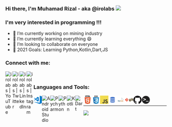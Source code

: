 ### Hi there, I'm Muhamad Rizal - aka @irolabs <img src="https://media.giphy.com/media/hvRJCLFzcasrR4ia7z/giphy.gif" width="25px">

### I'm  very interested in programming !!!

- 🔭 I’m currently working on mining industry
- 🌱 I’m currently learning everything 😄
- 👯 I’m looking to collaborate on everyone
- 🥅 2021 Goals: Learning Python,Kotlin,Dart,JS

### Connect with me:

[<img align="left" alt="irolabs | YouTube" width="22px" src="https://cdn.jsdelivr.net/npm/simple-icons@v3/icons/youtube.svg" />][youtube]
[<img align="left" alt="irolabs | Twitter" width="22px" src="https://cdn.jsdelivr.net/npm/simple-icons@v3/icons/twitter.svg" />][twitter]
[<img align="left" alt="irolabs | LinkedIn" width="22px" src="https://cdn.jsdelivr.net/npm/simple-icons@v3/icons/linkedin.svg" />][linkedin]
[<img align="left" alt="irolabs | Instagram" width="22px" src="https://cdn.jsdelivr.net/npm/simple-icons@v3/icons/instagram.svg" />][instagram]

<br />

### Languages and Tools:

[<img align="left" alt="Visual Studio Code" width="26px" src="https://raw.githubusercontent.com/github/explore/80688e429a7d4ef2fca1e82350fe8e3517d3494d/topics/visual-studio-code/visual-studio-code.png" />][webdevplaylist]
[<img align="left" alt="Android Studio" width="26px" src="https://2.bp.blogspot.com/-tzm1twY_ENM/XlCRuI0ZkRI/AAAAAAAAOso/BmNOUANXWxwc5vwslNw3WpjrDlgs9PuwQCLcBGAsYHQ/s1600/pasted%2Bimage%2B0.png" />][webdevplaylist]
[<img align="left" alt="Pycharm" width="26px" src="https://toppng.com/uploads/preview/pycharm-logo-11609373585wicjjilm6j.png" />][webdevplaylist]
[<img align="left" alt="Python" width="26px" src="https://www.pngkit.com/png/full/70-701749_this-free-icons-png-design-of-python-language.png" />][webdevplaylist]
[<img align="left" alt="Kotlin" width="26px" src="https://upload.wikimedia.org/wikipedia/commons/thumb/0/06/Kotlin_Icon.svg/2048px-Kotlin_Icon.svg.png" />][webdevplaylist]
[<img align="left" alt="Dart" width="26px" src="https://www.kindpng.com/picc/m/176-1766682_dart-programming-language-hd-png-download.png" />][webdevplaylist]
[<img align="left" alt="HTML5" width="26px" src="https://raw.githubusercontent.com/github/explore/80688e429a7d4ef2fca1e82350fe8e3517d3494d/topics/html/html.png" />][webdevplaylist]
[<img align="left" alt="CSS3" width="26px" src="https://raw.githubusercontent.com/github/explore/80688e429a7d4ef2fca1e82350fe8e3517d3494d/topics/css/css.png" />][webdevplaylist]
[<img align="left" alt="JavaScript" width="26px" src="https://raw.githubusercontent.com/github/explore/80688e429a7d4ef2fca1e82350fe8e3517d3494d/topics/javascript/javascript.png" />][webdevplaylist]
[<img align="left" alt="SQL" width="26px" src="https://raw.githubusercontent.com/github/explore/80688e429a7d4ef2fca1e82350fe8e3517d3494d/topics/sql/sql.png" />][webdevplaylist]
[<img align="left" alt="MySQL" width="26px" src="https://raw.githubusercontent.com/github/explore/80688e429a7d4ef2fca1e82350fe8e3517d3494d/topics/mysql/mysql.png" />][webdevplaylist]
[<img align="left" alt="Git" width="26px" src="https://raw.githubusercontent.com/github/explore/80688e429a7d4ef2fca1e82350fe8e3517d3494d/topics/git/git.png" />][webdevplaylist]
[<img align="left" alt="GitHub" width="26px" src="https://raw.githubusercontent.com/github/explore/78df643247d429f6cc873026c0622819ad797942/topics/github/github.png" />][webdevplaylist]
[<img align="left" alt="Terminal" width="26px" src="https://raw.githubusercontent.com/github/explore/80688e429a7d4ef2fca1e82350fe8e3517d3494d/topics/terminal/terminal.png" />][webdevplaylist]
<br>
<hr>
<img src="https://github-readme-stats.vercel.app/api?username=irolabs&show_icons=true&theme=gotham">






[linkedin]: https://www.linkedin.com/in/mrizal12/
[twitter]: https://twitter.com/
[youtube]: https://youtube.com/
[instagram]: https://instagram.com/
[webdevplaylist]: https://www.google.com

